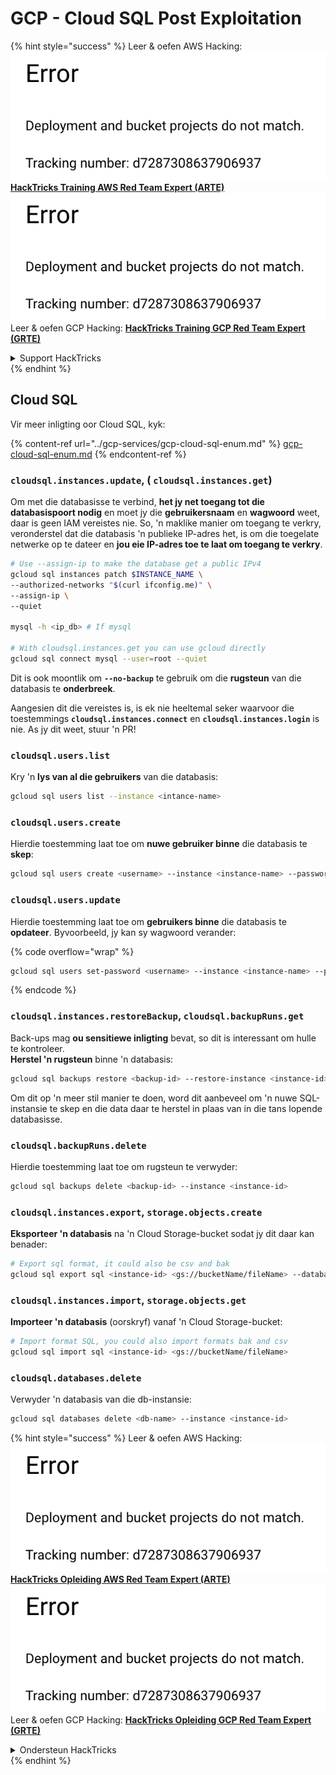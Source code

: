 # GCP - Cloud SQL Post Exploitation

{% hint style="success" %}
Leer & oefen AWS Hacking:<img src="../../../.gitbook/assets/image (1) (1).png" alt="" data-size="line">[**HackTricks Training AWS Red Team Expert (ARTE)**](https://training.hacktricks.xyz/courses/arte)<img src="../../../.gitbook/assets/image (1) (1).png" alt="" data-size="line">\
Leer & oefen GCP Hacking: <img src="../../../.gitbook/assets/image (2).png" alt="" data-size="line">[**HackTricks Training GCP Red Team Expert (GRTE)**<img src="../../../.gitbook/assets/image (2).png" alt="" data-size="line">](https://training.hacktricks.xyz/courses/grte)

<details>

<summary>Support HackTricks</summary>

* Kyk na die [**subskripsie planne**](https://github.com/sponsors/carlospolop)!
* **Sluit aan by die** 💬 [**Discord groep**](https://discord.gg/hRep4RUj7f) of die [**telegram groep**](https://t.me/peass) of **volg** ons op **Twitter** 🐦 [**@hacktricks\_live**](https://twitter.com/hacktricks\_live)**.**
* **Deel hacking truuks deur PRs in te dien na die** [**HackTricks**](https://github.com/carlospolop/hacktricks) en [**HackTricks Cloud**](https://github.com/carlospolop/hacktricks-cloud) github repos.

</details>
{% endhint %}

## Cloud SQL

Vir meer inligting oor Cloud SQL, kyk:

{% content-ref url="../gcp-services/gcp-cloud-sql-enum.md" %}
[gcp-cloud-sql-enum.md](../gcp-services/gcp-cloud-sql-enum.md)
{% endcontent-ref %}

### `cloudsql.instances.update`, ( `cloudsql.instances.get`)

Om met die databasisse te verbind, **het jy net toegang tot die databasispoort nodig** en moet jy die **gebruikersnaam** en **wagwoord** weet, daar is geen IAM vereistes nie. So, 'n maklike manier om toegang te verkry, veronderstel dat die databasis 'n publieke IP-adres het, is om die toegelate netwerke op te dateer en **jou eie IP-adres toe te laat om toegang te verkry**.
```bash
# Use --assign-ip to make the database get a public IPv4
gcloud sql instances patch $INSTANCE_NAME \
--authorized-networks "$(curl ifconfig.me)" \
--assign-ip \
--quiet

mysql -h <ip_db> # If mysql

# With cloudsql.instances.get you can use gcloud directly
gcloud sql connect mysql --user=root --quiet
```
Dit is ook moontlik om **`--no-backup`** te gebruik om die **rugsteun** van die databasis te **onderbreek**.

Aangesien dit die vereistes is, is ek nie heeltemal seker waarvoor die toestemmings **`cloudsql.instances.connect`** en **`cloudsql.instances.login`** is nie. As jy dit weet, stuur 'n PR!

### `cloudsql.users.list`

Kry 'n **lys van al die gebruikers** van die databasis:
```bash
gcloud sql users list --instance <intance-name>
```
### `cloudsql.users.create`

Hierdie toestemming laat toe om **nuwe gebruiker binne** die databasis te **skep**:
```bash
gcloud sql users create <username> --instance <instance-name> --password <password>
```
### `cloudsql.users.update`

Hierdie toestemming laat toe om **gebruikers binne** die databasis te **opdateer**. Byvoorbeeld, jy kan sy wagwoord verander:

{% code overflow="wrap" %}
```bash
gcloud sql users set-password <username> --instance <instance-name> --password <password>
```
{% endcode %}

### `cloudsql.instances.restoreBackup`, `cloudsql.backupRuns.get`

Back-ups mag **ou sensitiewe inligting** bevat, so dit is interessant om hulle te kontroleer.\
**Herstel 'n rugsteun** binne 'n databasis:
```bash
gcloud sql backups restore <backup-id> --restore-instance <instance-id>
```
Om dit op 'n meer stil manier te doen, word dit aanbeveel om 'n nuwe SQL-instansie te skep en die data daar te herstel in plaas van in die tans lopende databasisse.

### `cloudsql.backupRuns.delete`

Hierdie toestemming laat toe om rugsteun te verwyder:
```bash
gcloud sql backups delete <backup-id> --instance <instance-id>
```
### `cloudsql.instances.export`, `storage.objects.create`

**Eksporteer 'n databasis** na 'n Cloud Storage-bucket sodat jy dit daar kan benader:
```bash
# Export sql format, it could also be csv and bak
gcloud sql export sql <instance-id> <gs://bucketName/fileName> --database <db>
```
### `cloudsql.instances.import`, `storage.objects.get`

**Importeer 'n databasis** (oorskryf) vanaf 'n Cloud Storage-bucket:
```bash
# Import format SQL, you could also import formats bak and csv
gcloud sql import sql <instance-id> <gs://bucketName/fileName>
```
### `cloudsql.databases.delete`

Verwyder 'n databasis van die db-instansie:
```bash
gcloud sql databases delete <db-name> --instance <instance-id>
```
{% hint style="success" %}
Leer & oefen AWS Hacking:<img src="../../../.gitbook/assets/image (1) (1).png" alt="" data-size="line">[**HackTricks Opleiding AWS Red Team Expert (ARTE)**](https://training.hacktricks.xyz/courses/arte)<img src="../../../.gitbook/assets/image (1) (1).png" alt="" data-size="line">\
Leer & oefen GCP Hacking: <img src="../../../.gitbook/assets/image (2).png" alt="" data-size="line">[**HackTricks Opleiding GCP Red Team Expert (GRTE)**<img src="../../../.gitbook/assets/image (2).png" alt="" data-size="line">](https://training.hacktricks.xyz/courses/grte)

<details>

<summary>Ondersteun HackTricks</summary>

* Kyk na die [**subskripsie planne**](https://github.com/sponsors/carlospolop)!
* **Sluit aan by die** 💬 [**Discord groep**](https://discord.gg/hRep4RUj7f) of die [**telegram groep**](https://t.me/peass) of **volg** ons op **Twitter** 🐦 [**@hacktricks\_live**](https://twitter.com/hacktricks\_live)**.**
* **Deel hacking truuks deur PRs in te dien na die** [**HackTricks**](https://github.com/carlospolop/hacktricks) en [**HackTricks Cloud**](https://github.com/carlospolop/hacktricks-cloud) github repos.

</details>
{% endhint %}
